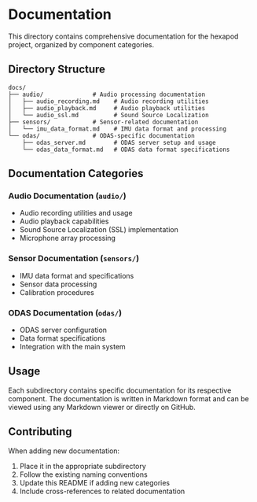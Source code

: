 # Documentation

This directory contains comprehensive documentation for the hexapod project, organized by component categories.

## Directory Structure

```
docs/
├── audio/              # Audio processing documentation
│   ├── audio_recording.md    # Audio recording utilities
│   ├── audio_playback.md     # Audio playback utilities
│   └── audio_ssl.md          # Sound Source Localization
├── sensors/            # Sensor-related documentation
│   └── imu_data_format.md    # IMU data format and processing
└── odas/               # ODAS-specific documentation
    ├── odas_server.md        # ODAS server setup and usage
    └── odas_data_format.md   # ODAS data format specifications
```

## Documentation Categories

### Audio Documentation (`audio/`)
- Audio recording utilities and usage
- Audio playback capabilities
- Sound Source Localization (SSL) implementation
- Microphone array processing

### Sensor Documentation (`sensors/`)
- IMU data format and specifications
- Sensor data processing
- Calibration procedures

### ODAS Documentation (`odas/`)
- ODAS server configuration
- Data format specifications
- Integration with the main system

## Usage

Each subdirectory contains specific documentation for its respective component. The documentation is written in Markdown format and can be viewed using any Markdown viewer or directly on GitHub.

## Contributing

When adding new documentation:
1. Place it in the appropriate subdirectory
2. Follow the existing naming conventions
3. Update this README if adding new categories
4. Include cross-references to related documentation 